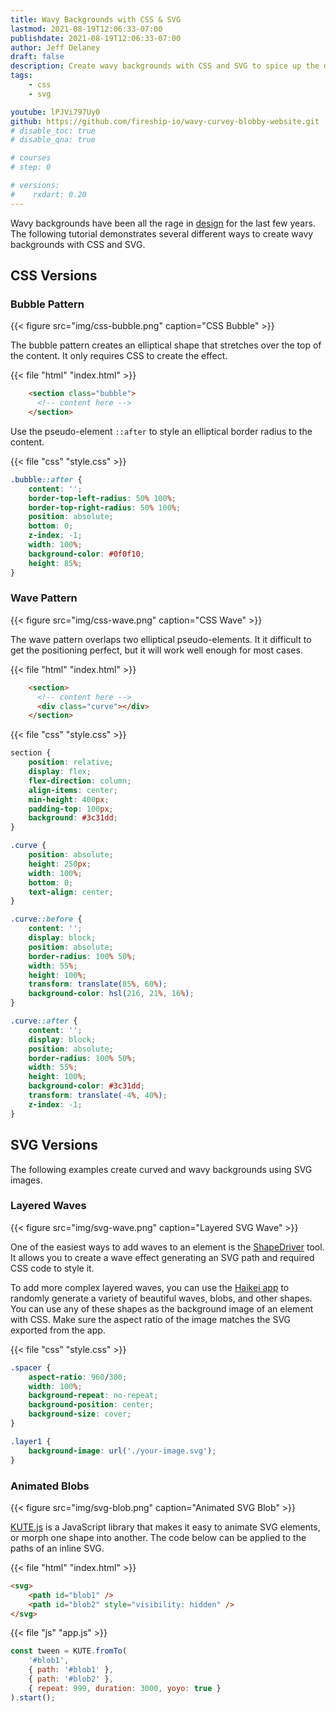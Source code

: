 ```yaml
---
title: Wavy Backgrounds with CSS & SVG
lastmod: 2021-08-19T12:06:33-07:00
publishdate: 2021-08-19T12:06:33-07:00
author: Jeff Delaney
draft: false
description: Create wavy backgrounds with CSS and SVG to spice up the design of your homepage
tags: 
    - css
    - svg

youtube: lPJVi797Uy0
github: https://github.com/fireship-io/wavy-curvey-blobby-website.git
# disable_toc: true
# disable_qna: true

# courses
# step: 0

# versions:
#    rxdart: 0.20
---
```


Wavy backgrounds have been all the rage in [design](https://designshack.net/articles/graphics/design-trend-waves-soft-lines/) for the last few years. The following tutorial demonstrates several different ways to create wavy backgrounds with CSS and SVG.

## CSS Versions

### Bubble Pattern

{{< figure src="img/css-bubble.png" caption="CSS Bubble" >}}

The bubble pattern creates an elliptical shape that stretches over the top of the content. It only requires CSS to create the effect.

{{< file "html" "index.html" >}}
```html
    <section class="bubble">
      <!-- content here -->
    </section>
```

Use the pseudo-element `::after` to style an elliptical border radius to the content.

{{< file "css" "style.css" >}}
```css
.bubble::after {
    content: '';
    border-top-left-radius: 50% 100%;
    border-top-right-radius: 50% 100%;
    position: absolute;
    bottom: 0;
    z-index: -1;
    width: 100%;
    background-color: #0f0f10;
    height: 85%;
}
```

### Wave Pattern

{{< figure src="img/css-wave.png" caption="CSS Wave" >}}

The wave pattern overlaps two elliptical pseudo-elements. It it difficult to get the positioning perfect, but it will work well enough for most cases.

{{< file "html" "index.html" >}}
```html
    <section>
      <!-- content here -->
      <div class="curve"></div>
    </section>
```

{{< file "css" "style.css" >}}
```css
section {
    position: relative;
    display: flex;
    flex-direction: column;
    align-items: center;
    min-height: 400px;
    padding-top: 100px;
    background: #3c31dd;
}

.curve {
    position: absolute;
    height: 250px;
    width: 100%;
    bottom: 0;
    text-align: center;
}

.curve::before {
    content: '';
    display: block;
    position: absolute;
    border-radius: 100% 50%;
    width: 55%;
    height: 100%;
    transform: translate(85%, 60%);
    background-color: hsl(216, 21%, 16%);
}

.curve::after {
    content: '';
    display: block;
    position: absolute;
    border-radius: 100% 50%;
    width: 55%;
    height: 100%;
    background-color: #3c31dd;
    transform: translate(-4%, 40%);
    z-index: -1;
}

```

## SVG Versions

The following examples create curved and wavy backgrounds using SVG images.

### Layered Waves

{{< figure src="img/svg-wave.png" caption="Layered SVG Wave" >}}

One of the easiest ways to add waves to an element is the [ShapeDriver](https://www.shapedivider.app/) tool. It allows you to create a wave effect generating an SVG path and required CSS code to style it.

To add more complex layered waves, you can use the [Haikei app](https://haikei.app/) to randomly generate a variety of beautiful waves, blobs, and other shapes. You can use any of these shapes as the background image of an element with CSS. Make sure the aspect ratio of the image matches the SVG exported from the app.

{{< file "css" "style.css" >}}
```css
.spacer {
    aspect-ratio: 960/300;
    width: 100%;
    background-repeat: no-repeat;
    background-position: center;
    background-size: cover;
}

.layer1 {
    background-image: url('./your-image.svg');
}
```

### Animated Blobs

{{< figure src="img/svg-blob.png" caption="Animated SVG Blob" >}}

[KUTE.js](http://thednp.github.io/kute.js/svgTransform.html) is a JavaScript library that makes it easy to animate SVG elements, or morph one shape into another. The code below can be applied to the paths of an inline SVG. 

{{< file "html" "index.html" >}}
```html
<svg>
    <path id="blob1" />
    <path id="blob2" style="visibility: hidden" />
</svg>
```

{{< file "js" "app.js" >}}
```javascript
const tween = KUTE.fromTo(
    '#blob1',
    { path: '#blob1' },
    { path: '#blob2' },
    { repeat: 999, duration: 3000, yoyo: true }
).start();
```